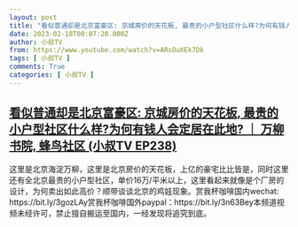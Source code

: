 ```yaml
---
layout: post
title: "看似普通却是北京富豪区: 京城房价的天花板, 最贵的小户型社区什么样?为何有钱人会定居在此地? ｜ 万柳书院, 蜂鸟社区 (小叔TV EP238)"
date: 2023-02-18T00:07:20.000Z
author: 小叔TV
from: https://www.youtube.com/watch?v=ARsOuXEk7Dk
tags: [ 小叔TV ]
comments: True
categories: [ 小叔TV ]
---
```

<!--1676678840000-->
[看似普通却是北京富豪区: 京城房价的天花板, 最贵的小户型社区什么样?为何有钱人会定居在此地? ｜ 万柳书院, 蜂鸟社区 (小叔TV EP238)](https://www.youtube.com/watch?v=ARsOuXEk7Dk)
------

<div>
这里是北京海淀万柳，这里是北京房价的天花板，上亿的豪宅比比皆是，同时这里还有全北京最贵的小户型社区，单价16万/平米以上，这里看起来就像是个厂房的设计，为何卖出如此高价？顺带谈谈北京的鸡娃现象。赏我杯咖啡国内wechat: https://bit.ly/3gozLAy赏我杯咖啡国外paypal：https://bit.ly/3n63Bey本频道视频未经许可，禁止擅自搬运至国内，一经发现将追究到底。
</div>
